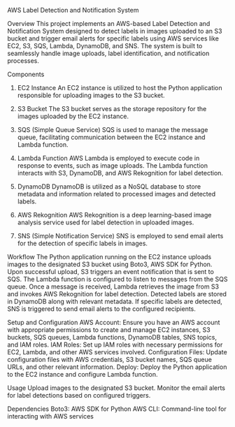 AWS Label Detection and Notification System

Overview
This project implements an AWS-based Label Detection and Notification System designed to detect labels in images uploaded to an S3 bucket and trigger email alerts for specific labels using AWS services like EC2, S3, SQS, Lambda, DynamoDB, and SNS. The system is built to seamlessly handle image uploads, label identification, and notification processes.

Components
1. EC2 Instance
An EC2 instance is utilized to host the Python application responsible for uploading images to the S3 bucket.

2. S3 Bucket
The S3 bucket serves as the storage repository for the images uploaded by the EC2 instance.

3. SQS (Simple Queue Service)
SQS is used to manage the message queue, facilitating communication between the EC2 instance and Lambda function.

4. Lambda Function
AWS Lambda is employed to execute code in response to events, such as image uploads. The Lambda function interacts with S3, DynamoDB, and AWS Rekognition for label detection.

5. DynamoDB
DynamoDB is utilized as a NoSQL database to store metadata and information related to processed images and detected labels.

6. AWS Rekognition
AWS Rekognition is a deep learning-based image analysis service used for label detection in uploaded images.

7. SNS (Simple Notification Service)
SNS is employed to send email alerts for the detection of specific labels in images.

Workflow
The Python application running on the EC2 instance uploads images to the designated S3 bucket using Boto3, AWS SDK for Python.
Upon successful upload, S3 triggers an event notification that is sent to SQS.
The Lambda function is configured to listen to messages from the SQS queue. Once a message is received, Lambda retrieves the image from S3 and invokes AWS Rekognition for label detection.
Detected labels are stored in DynamoDB along with relevant metadata.
If specific labels are detected, SNS is triggered to send email alerts to the configured recipients.

Setup and Configuration
AWS Account: Ensure you have an AWS account with appropriate permissions to create and manage EC2 instances, S3 buckets, SQS queues, Lambda functions, DynamoDB tables, SNS topics, and IAM roles.
IAM Roles: Set up IAM roles with necessary permissions for EC2, Lambda, and other AWS services involved.
Configuration Files: Update configuration files with AWS credentials, S3 bucket names, SQS queue URLs, and other relevant information.
Deploy: Deploy the Python application to the EC2 instance and configure Lambda function.

Usage
Upload images to the designated S3 bucket.
Monitor the email alerts for label detections based on configured triggers.

Dependencies
Boto3: AWS SDK for Python
AWS CLI: Command-line tool for interacting with AWS services

